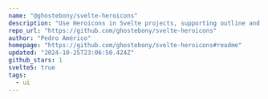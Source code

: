 ```yaml
---
name: "@ghostebony/svelte-heroicons"
description: "Use Heroicons in Svelte projects, supporting outline and solid styles."
repo_url: "https://github.com/ghostebony/svelte-heroicons"
author: "Pedro Américo"
homepage: "https://github.com/ghostebony/svelte-heroicons#readme"
updated: "2024-10-25T23:06:50.424Z"
github_stars: 1
svelte5: true
tags: 
  - ui
---
```

